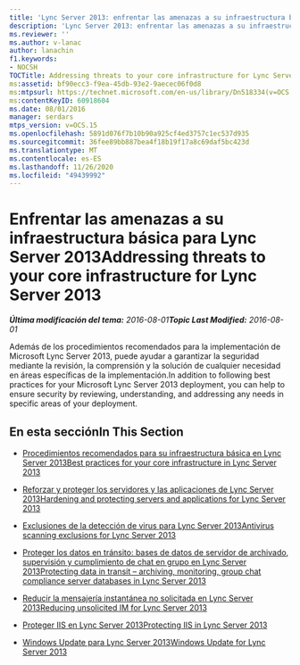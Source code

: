 ```yaml
---
title: 'Lync Server 2013: enfrentar las amenazas a su infraestructura básica'
description: 'Lync Server 2013: enfrentar las amenazas a su infraestructura básica.'
ms.reviewer: ''
ms.author: v-lanac
author: lanachin
f1.keywords:
- NOCSH
TOCTitle: Addressing threats to your core infrastructure for Lync Server 2013
ms:assetid: bf90ecc3-f9ea-45db-93e2-9aecec06f0d8
ms:mtpsurl: https://technet.microsoft.com/en-us/library/Dn518334(v=OCS.15)
ms:contentKeyID: 60918604
ms.date: 08/01/2016
manager: serdars
mtps_version: v=OCS.15
ms.openlocfilehash: 5891d076f7b10b90a925cf4ed3757c1ec537d935
ms.sourcegitcommit: 36fee89bb887bea4f18b19f17a8c69daf5bc423d
ms.translationtype: MT
ms.contentlocale: es-ES
ms.lasthandoff: 11/26/2020
ms.locfileid: "49439992"
---
```

# <a name="addressing-threats-to-your-core-infrastructure-for-lync-server-2013"></a><span data-ttu-id="cbc06-103">Enfrentar las amenazas a su infraestructura básica para Lync Server 2013</span><span class="sxs-lookup"><span data-stu-id="cbc06-103">Addressing threats to your core infrastructure for Lync Server 2013</span></span>

<div data-xmlns="http://www.w3.org/1999/xhtml">

<div class="topic" data-xmlns="http://www.w3.org/1999/xhtml" data-msxsl="urn:schemas-microsoft-com:xslt" data-cs="https://msdn.microsoft.com/">

<div data-asp="https://msdn2.microsoft.com/asp">



</div>

<div id="mainSection">

<div id="mainBody"><span data-ttu-id="cbc06-104">

<span> </span></span><span class="sxs-lookup"><span data-stu-id="cbc06-104">

<span> </span></span></span>

<span data-ttu-id="cbc06-105">_**Última modificación del tema:** 2016-08-01_</span><span class="sxs-lookup"><span data-stu-id="cbc06-105">_**Topic Last Modified:** 2016-08-01_</span></span>

<span data-ttu-id="cbc06-106">Además de los procedimientos recomendados para la implementación de Microsoft Lync Server 2013, puede ayudar a garantizar la seguridad mediante la revisión, la comprensión y la solución de cualquier necesidad en áreas específicas de la implementación.</span><span class="sxs-lookup"><span data-stu-id="cbc06-106">In addition to following best practices for your Microsoft Lync Server 2013 deployment, you can help to ensure security by reviewing, understanding, and addressing any needs in specific areas of your deployment.</span></span>

<div>

## <a name="in-this-section"></a><span data-ttu-id="cbc06-107">En esta sección</span><span class="sxs-lookup"><span data-stu-id="cbc06-107">In This Section</span></span>

  - [<span data-ttu-id="cbc06-108">Procedimientos recomendados para su infraestructura básica en Lync Server 2013</span><span class="sxs-lookup"><span data-stu-id="cbc06-108">Best practices for your core infrastructure in Lync Server 2013</span></span>](lync-server-2013-best-practices-for-your-core-infrastructure.md)

  - [<span data-ttu-id="cbc06-109">Reforzar y proteger los servidores y las aplicaciones de Lync Server 2013</span><span class="sxs-lookup"><span data-stu-id="cbc06-109">Hardening and protecting servers and applications for Lync Server 2013</span></span>](lync-server-2013-hardening-and-protecting-servers-and-applications.md)

  - [<span data-ttu-id="cbc06-110">Exclusiones de la detección de virus para Lync Server 2013</span><span class="sxs-lookup"><span data-stu-id="cbc06-110">Antivirus scanning exclusions for Lync Server 2013</span></span>](lync-server-2013-antivirus-scanning-exclusions.md)

  - [<span data-ttu-id="cbc06-111">Proteger los datos en tránsito: bases de datos de servidor de archivado, supervisión y cumplimiento de chat en grupo en Lync Server 2013</span><span class="sxs-lookup"><span data-stu-id="cbc06-111">Protecting data in transit – archiving, monitoring, group chat compliance server databases in Lync Server 2013</span></span>](lync-server-2013-protecting-data-in-transit-–-archiving-monitoring-group-chat-compliance-server-databases.md)

  - [<span data-ttu-id="cbc06-112">Reducir la mensajería instantánea no solicitada en Lync Server 2013</span><span class="sxs-lookup"><span data-stu-id="cbc06-112">Reducing unsolicited IM for Lync Server 2013</span></span>](lync-server-2013-reducing-unsolicited-im.md)

  - [<span data-ttu-id="cbc06-113">Proteger IIS en Lync Server 2013</span><span class="sxs-lookup"><span data-stu-id="cbc06-113">Protecting IIS in Lync Server 2013</span></span>](lync-server-2013-protecting-iis.md)

  - [<span data-ttu-id="cbc06-114">Windows Update para Lync Server 2013</span><span class="sxs-lookup"><span data-stu-id="cbc06-114">Windows Update for Lync Server 2013</span></span>](lync-server-2013-windows-update-for-lync-server.md)

<span data-ttu-id="cbc06-115"></div>

</div>

<span> </span>

</div>

</div>

</span><span class="sxs-lookup"><span data-stu-id="cbc06-115"></div>

</div>

<span> </span>

</div>

</div>

</span></span></div>

